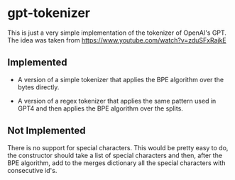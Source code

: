 # gpt-tokenizer
This is just a very simple implementation of the tokenizer of OpenAI's GPT. The idea was taken from https://www.youtube.com/watch?v=zduSFxRajkE

## Implemented

- A version of a simple tokenizer that applies the BPE algorithm over the bytes directly.

- A version of a regex tokenizer that applies the same pattern used in GPT4 and then applies the BPE algorithm over the splits.

## Not Implemented

There is no support for special characters. This would be pretty easy to do, the constructor should take a list of special characters and then, after the BPE algorithm, add to the merges dictionary all the special characters with consecutive id's.